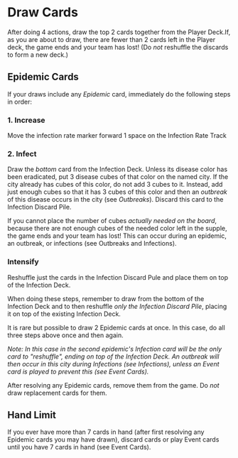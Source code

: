 # Draw Cards
After doing 4 actions, draw the top 2 cards together from the Player Deck.If, as you are about to draw, there are fewer than 2 cards left in the Player deck, the game ends and your team has lost! (Do _not_ reshuffle the discards to form a new deck.)

## Epidemic Cards
If your draws include any _Epidemic_ card, immediately do the following steps in order:

### 1. Increase
Move the infection rate marker forward 1 space on the Infection Rate Track

### 2. Infect
Draw the _bottom_ card from the Infection Deck. Unless its disease color has been eradicated, put 3 disease cubes of that color on the named city. If the city already has cubes of this color, do not add 3 cubes to it. Instead, add just enough cubes so that it has 3 cubes of this color and then an _outbreak_ of this disease occurs in the city (see _Outbreaks_). Discard this card to the Infection Discard Pile.

If you cannot place the number of cubes _actually needed on the board_, because there are not enough cubes of the needed color left in the supple, the game ends and your team has lost! This can occur during an epidemic, an outbreak, or infections (see Outbreaks and Infections).

### Intensify
Reshuffle just the cards in the Infection Discard Pule and place them on top of the Infection Deck.

When doing these steps, remember to draw from the bottom of the Infection Deck and to then reshuffle _only the Infection Discard Pile_, placing it on top of the existing Infection Deck.

It is rare but possible to draw 2 Epidemic cards at once. In this case, do all three steps above once and then again.

_Note: In this case in the second epidemic's Infection card will be the only card to "reshuffle", ending on top of the Infection Deck. An outbreak will then occur in this city during Infections (see Infections), unless an Event card is played to prevent this (see Event Cards)._

After resolving any Epidemic cards, remove them from the game. Do _not_ draw replacement cards for them.

## Hand Limit
If you ever have more than 7 cards in hand (after first resolving any Epidemic cards you may have drawn), discard cards or play Event cards until you have 7 cards in hand (see Event Cards).
